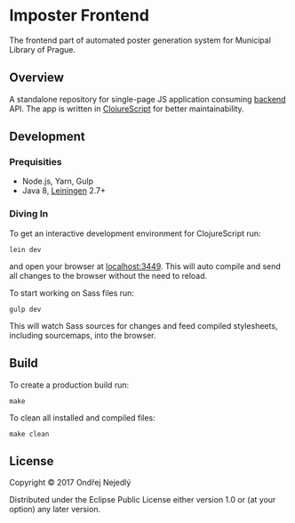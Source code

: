 # Imposter Frontend

The frontend part of automated poster generation system for 
Municipal Library of Prague.

## Overview

A standalone repository for single-page JS application consuming 
[backend](FIXME:url) API. The app is written in 
[ClojureScript](https://clojurescript.org/) for better maintainability.

## Development

### Prequisities

* Node.js, Yarn, Gulp 
* Java 8, [Leiningen](https://leiningen.org/) 2.7+

### Diving In

To get an interactive development environment for ClojureScript run:

    lein dev

and open your browser at [localhost:3449](http://localhost:3449/).
This will auto compile and send all changes to the browser without the
need to reload. 

To start working on Sass files run:

    gulp dev

This will watch Sass sources for changes and feed compiled stylesheets, 
including sourcemaps, into the browser.

## Build

To create a production build run:

    make

To clean all installed and compiled files:

    make clean

## License

Copyright © 2017 Ondřej Nejedlý

Distributed under the Eclipse Public License either version 1.0 or 
(at your option) any later version.
